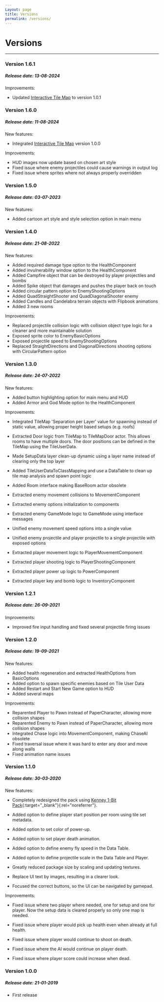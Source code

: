 ```yaml
---
Layout: page
title: Versions
permalink: /versions/
---
```


# Versions

***

### Version 1.6.1

##### Release date: 13-08-2024

Improvements:

* Updated [Interactive Tile Map](https://gracesgames.com/InteractiveTileMap/) to version 1.0.1

### Version 1.6.0

##### Release date: 11-08-2024

New features:

* Integrated [Interactive Tile Map](https://gracesgames.com/InteractiveTileMap/) version 1.0.0

Improvements:

* HUD images now update based on chosen art style
* Fixed issue where enemy projectiles could cause warnings in output log
* Fixed issue where sprites where not always properly overridden

### Version 1.5.0

##### Release date: 03-07-2023

New features:

* Added cartoon art style and style selection option in main menu

### Version 1.4.0

##### Release date: 21-08-2022

New features:

* Added required damage type option to the HealthComponent
* Added invulnerability window option to the HealthComponent
* Added Campfire object that can be destroyed by player projectiles and bombs
* Added Spike object that damages and pushes the player back on touch
* Added circular pattern option to EnemyShootingOptions
* Added QuadStraightShooter and QuadDiagonalShooter enemy
* Added Candles and Candelabra terrain objects with Flipbook animations
* Added 3 new rooms

Improvements:

* Replaced projectile collision logic with collision object type logic for a cleaner and more maintainable solution
* Exposed sprite color to EnemyBasicOptions
* Exposed projectile speed to EnemyShootingOptions
* Replaced StraightDirections and DiagonalDirections shooting options with CircularPattern option

### Version 1.3.0

##### Release date: 24-07-2022

New features:

* Added button highlighting option for main menu and HUD
* Added Armor and God Mode option to the HealthComponent

Improvements:

* Integrated TileMap 'Separation per Layer' value for spawning instead of static value, allowing proper height based setups (e.g. roofs)
* Extracted Door logic from TileMap to TileMapDoor actor. This allows rooms to have multiple doors. The door positions can be defined in the TileMap using the TileUserData.
* Made SetupData layer clean-up dynamic using a layer name instead of clearing only the top layer
* Added TileUserDataToClassMapping and use a DataTable to clean up tile map analysis and spawn point logic
* Added Room interface making BaseRoom actor obsolete

* Extracted enemy movement collisions to MovementComponent
* Extracted enemy options initialization to components
* Extracted enemy GameMode logic to GameMode using interface messages
* Unified enemy movement speed options into a single value
* Unified enemy projectile and player projectile to a single projectile with exposed options

* Extracted player movement logic to PlayerMovementComponent
* Extracted player shooting logic to PlayerShootingComponent
* Extracted player power up logic to PowerComponent
* Extracted player key and bomb logic to InventoryComponent

### Version 1.2.1

##### Release date: 26-09-2021

Improvements:

* Improved fire input handling and fixed several projectile firing issues

### Version 1.2.0

##### Release date: 19-09-2021

New features:

* Added health regeneration and extracted HealthOptions from BasicOptions
* Added option to spawn specific enemies based on Tile User Data
* Added Restart and Start New Game option to HUD
* Added several maps

Improvements:

* Reparented Player to Pawn instead of PaperCharacter, allowing more collision shapes
* Reparented Enemy to Pawn instead of PaperCharacter, allowing more collision shapes
* Integrated Chase logic into MovementComponent, making ChaseAI obsolete
* Fixed traversal issue where it was hard to enter any door and move along walls
* Fixed animation name issues

### Version 1.1.0

##### Release date: 30-03-2020

New features:

* Completely redesigned the pack using [Kenney 1-Bit Pack][1-bit]{:target="_blank"}{:rel="noreferrer"}.

* Added option to define player start position per room using tile set metadata.
* Added option to set color of power-up.
* Added option to set player death animation.
* Added option to define enemy fly speed in the Data Table.
* Added option to define projectile scale in the Data Table and Player.

* Greatly reduced package size by scaling and updating textures.
* Replace UI text by images, resulting in a clearer look.
* Focused the correct buttons, so the UI can be navigated by gamepad.

Improvements:

* Fixed issue where two player where needed, one for setup and one for player. Now the setup data is cleared properly so only one map is needed.

* Fixed issue where player would pick up health even when already at full health.
* Fixed issue where player would continue to shoot on death.
* Fixed issue where the AI would continue on player death.
* Fixed issue where player score could increase when dead.

### Version 1.0.0

##### Release date: 21-01-2019

* First release


[1-bit]: https://kenney.nl/assets/bit-pack